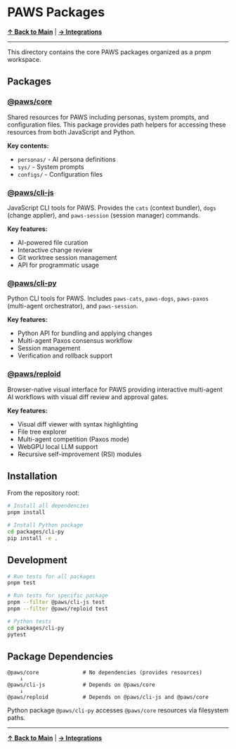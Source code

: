 # PAWS Packages

**[↑ Back to Main](../README.md)** | **[→ Integrations](../integrations/README.md)**

---

This directory contains the core PAWS packages organized as a pnpm workspace.

## Packages

### [@paws/core](core/README.md)
Shared resources for PAWS including personas, system prompts, and configuration files. This package provides path helpers for accessing these resources from both JavaScript and Python.

**Key contents:**
- `personas/` - AI persona definitions
- `sys/` - System prompts
- `configs/` - Configuration files

### [@paws/cli-js](cli-js/README.md)
JavaScript CLI tools for PAWS. Provides the `cats` (context bundler), `dogs` (change applier), and `paws-session` (session manager) commands.

**Key features:**
- AI-powered file curation
- Interactive change review
- Git worktree session management
- API for programmatic usage

### [@paws/cli-py](cli-py/README.md)
Python CLI tools for PAWS. Includes `paws-cats`, `paws-dogs`, `paws-paxos` (multi-agent orchestrator), and `paws-session`.

**Key features:**
- Python API for bundling and applying changes
- Multi-agent Paxos consensus workflow
- Session management
- Verification and rollback support

### [@paws/reploid](reploid/README.md)
Browser-native visual interface for PAWS providing interactive multi-agent AI workflows with visual diff review and approval gates.

**Key features:**
- Visual diff viewer with syntax highlighting
- File tree explorer
- Multi-agent competition (Paxos mode)
- WebGPU local LLM support
- Recursive self-improvement (RSI) modules

## Installation

From the repository root:

```bash
# Install all dependencies
pnpm install

# Install Python package
cd packages/cli-py
pip install -e .
```

## Development

```bash
# Run tests for all packages
pnpm test

# Run tests for specific package
pnpm --filter @paws/cli-js test
pnpm --filter @paws/reploid test

# Python tests
cd packages/cli-py
pytest
```

## Package Dependencies

```
@paws/core              # No dependencies (provides resources)
    ↓
@paws/cli-js            # Depends on @paws/core
    ↓
@paws/reploid           # Depends on @paws/cli-js and @paws/core
```

Python package `@paws/cli-py` accesses `@paws/core` resources via filesystem paths.

---

**[↑ Back to Main](../README.md)** | **[→ Integrations](../integrations/README.md)**

